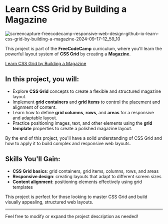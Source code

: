 # Learn CSS Grid by Building a Magazine

![screencapture-freecodecamp-responsive-web-design-github-io-learn-css-grid-by-building-a-magazine-2024-09-17-12_59_10](https://github.com/user-attachments/assets/98a5d4f2-738b-4a02-8398-e2babdefa3c5)


This project is part of the **FreeCodeCamp** curriculum, where you'll learn the powerful layout system of **CSS Grid** by creating a **Magazine**.

[Learn CSS Grid by Building a Magazine](https://freecodecamp-responsive-web-design.github.io/learn-css-grid-by-building-a-magazine/)

## In this project, you will:
- Explore **CSS Grid** concepts to create a flexible and structured magazine layout.
- Implement **grid containers** and **grid items** to control the placement and alignment of content.
- Learn how to define **grid columns**, **rows**, and **areas** for a responsive and adaptable layout.
- Practice positioning images, text, and other elements using the **grid template** properties to create a polished magazine layout.

By the end of this project, you'll have a solid understanding of CSS Grid and how to apply it to build complex and responsive web layouts.

## Skills You'll Gain:
- **CSS Grid basics**: grid containers, grid items, columns, rows, and areas
- **Responsive design**: creating layouts that adapt to different screen sizes
- **Content alignment**: positioning elements effectively using grid templates

This project is perfect for those looking to master CSS Grid and build visually appealing, structured web layouts.

---

Feel free to modify or expand the project description as needed!
